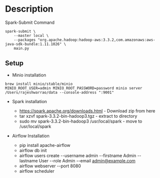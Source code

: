 # Description

Spark-Submit Command 
```commandline
spark-submit \
    --master local \
    --packages "org.apache.hadoop:hadoop-aws:3.3.2,com.amazonaws:aws-java-sdk-bundle:1.11.1026" \
    main.py
```

## Setup
* Minio installation
```commandline
brew install minio/stable/minio
MINIO_ROOT_USER=admin MINIO_ROOT_PASSWORD=password minio server /Users/rajeshwarrao/data --console-address ":9001"
```

* Spark installation 
  * https://spark.apache.org/downloads.html - Download zip from here 
  * tar xzvf spark-3.3.2-bin-hadoop3.tgz - extract to directory
  * sudo mv spark-3.3.2-bin-hadoop3 /usr/local/spark - move to /usr/local/spark

* Airflow Installation 
  * pip install apache-airflow
  * airflow db init 
  * airflow users create --username admin --firstname Admin --lastname User --role Admin --email admin@example.com
  * airflow webserver --port 8080 
  * airflow scheduler